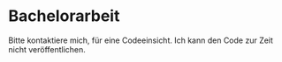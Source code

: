 # Bachelorarbeit

Bitte kontaktiere mich, für eine Codeeinsicht. Ich kann den Code zur Zeit nicht veröffentlichen.
